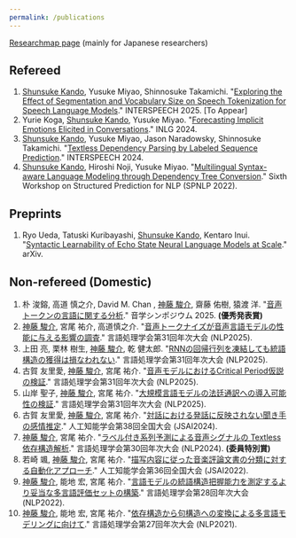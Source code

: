 ```yaml
---
permalink: /publications
---
```


[Researchmap page](https://researchmap.jp/skando) (mainly for Japanese researchers)

## Refereed

1. <u>Shunsuke Kando</u>, Yusuke Miyao, Shinnosuke Takamichi. "[Exploring the Effect of Segmentation and Vocabulary Size on Speech Tokenization for Speech Language Models](xxx)." INTERSPEECH 2025. [To Appear]
1. Yurie Koga, <u>Shunsuke Kando</u>, Yusuke Miyao. "[Forecasting Implicit Emotions Elicited in Conversations](https://aclanthology.org/2024.inlg-main.12/)." INLG 2024.
1. <u>Shunsuke Kando</u>, Yusuke Miyao, Jason Naradowsky, Shinnosuke Takamichi. "[Textless Dependency Parsing by Labeled Sequence Prediction](https://www.isca-archive.org/interspeech_2024/kando24_interspeech.html)." INTERSPEECH 2024.
1. <u>Shunsuke Kando</u>, Hiroshi Noji, Yusuke Miyao. "[Multilingual Syntax-aware Language Modeling through Dependency Tree Conversion](https://aclanthology.org/2022.spnlp-1.1/)." Sixth Workshop on Structured Prediction for NLP (SPNLP 2022).

## Preprints

1. Ryo Ueda, Tatuski Kuribayashi, <u>Shunsuke Kando</u>, Kentaro Inui. "[Syntactic Learnability of Echo State Neural Language Models at Scale](https://arxiv.org/abs/2503.01724)." arXiv.

## Non-refereed (Domestic)

1. 朴 浚鎔, 高道 慎之介, David M. Chan , <u>神藤 駿介</u>, 齋藤 佑樹, 猿渡 洋. "[音声トークンの言語に関する分析](https://www.ipsj.or.jp/kenkyukai/event/mus143slp156.html)." 音学シンポジウム 2025. **(優秀発表賞)**
1. <u>神藤 駿介</u>, 宮尾 祐介, 高道慎之介. "[音声トークナイズが音声言語モデルの性能に与える影響の調査](https://www.anlp.jp/proceedings/annual_meeting/2025/pdf_dir/P5-19.pdf)." 言語処理学会第31回年次大会 (NLP2025).
1. 上田 亮, 栗林 樹生, <u>神藤 駿介</u>, 乾 健太郎. "[RNNの回帰行列を凍結しても統語構造の獲得は損なわれない](https://www.anlp.jp/proceedings/annual_meeting/2025/pdf_dir/D5-4.pdf)." 言語処理学会第31回年次大会 (NLP2025).
1. 古賀 友里愛, <u>神藤 駿介</u>, 宮尾 祐介. "[音声モデルにおけるCritical Period仮説の検証](https://www.anlp.jp/proceedings/annual_meeting/2025/pdf_dir/C7-4.pdf)." 言語処理学会第31回年次大会 (NLP2025).
1. 山岸 聖子, <u>神藤 駿介</u>, 宮尾 祐介. "[大規模言語モデルの法廷通訳への導入可能性の検証](https://www.anlp.jp/proceedings/annual_meeting/2025/pdf_dir/A4-6.pdf)." 言語処理学会第31回年次大会 (NLP2025).
1. 古賀 友里愛, <u>神藤 駿介</u>, 宮尾 祐介. "[対話における発話に反映されない聞き手の感情推定](https://confit.atlas.jp/guide/event/jsai2024/subject/4Xin2-46/advanced)." 人工知能学会第38回全国大会 (JSAI2024).
1. <u>神藤 駿介</u>, 宮尾 祐介. "[ラベル付き系列予測による音声シグナルの Textless 依存構造解析](https://www.anlp.jp/proceedings/annual_meeting/2024/pdf_dir/B5-2.pdf)." 言語処理学会第30回年次大会 (NLP2024). **(委員特別賞)**
1. 若崎 颯, <u>神藤 駿介</u>, 宮尾 祐介. "[描写内容に従った音楽評論文書の分類に対する自動化アプローチ](https://confit.atlas.jp/guide/event/jsai2022/subject/1P5-GS-6-03/date?cryptoId=)." 人工知能学会第36回全国大会 (JSAI2022).
1. <u>神藤 駿介</u>, 能地 宏, 宮尾 祐介. "[言語モデルの統語構造把握能力を測定するより妥当な多言語評価セットの構築](https://www.anlp.jp/proceedings/annual_meeting/2022/pdf_dir/G5-1.pdf)." 言語処理学会第28回年次大会 (NLP2022).
1. <u>神藤 駿介</u>, 能地 宏, 宮尾 祐介. "[依存構造から句構造への変換による多言語モデリングに向けて](https://www.anlp.jp/proceedings/annual_meeting/2021/pdf_dir/P5-1.pdf)." 言語処理学会第27回年次大会 (NLP2021).
